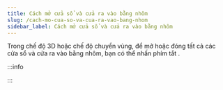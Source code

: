 ```yaml
---
title: Cách mở cửa sổ và cửa ra vào bằng nhôm
slug: /cach-mo-cua-so-va-cua-ra-vao-bang-nhom
sidebar_label: Cách mở cửa sổ và cửa ra vào bằng nhôm
---
```


Trong chế độ 3D hoặc chế độ chuyển vùng, để mở hoặc đóng tất cả các cửa sổ và cửa ra vào bằng nhôm, bạn có thể nhấn phím tắt .

:::info

:::